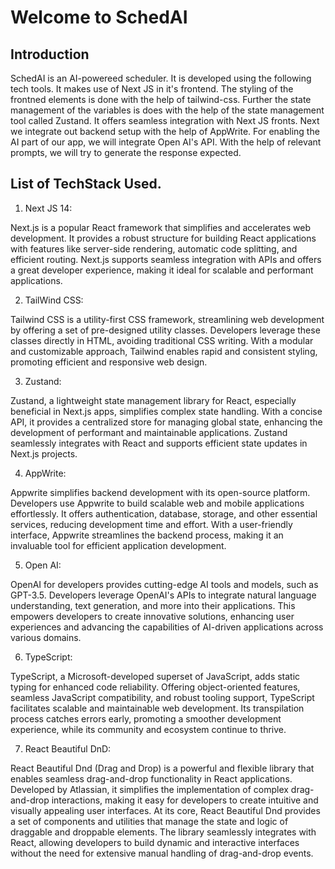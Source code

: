 # Welcome to SchedAI

## Introduction

SchedAI is an AI-powereed scheduler. It is developed using the following tech tools. It makes use of Next JS in it's frontend. The styling of the frontned elements is done with the help of tailwind-css. Further the state management of the variables is does with the help of the state management tool called Zustand. It offers seamless integration with Next JS fronts. Next we integrate out backend setup with the help of AppWrite. For enabling the AI part of our app, we will integrate Open AI's API. With the help of relevant prompts, we will try to generate the response expected. 

## List of TechStack Used.
1) Next JS 14:

Next.js is a popular React framework that simplifies and accelerates web development. It provides a robust structure for building React applications with features like server-side rendering, automatic code splitting, and efficient routing. Next.js supports seamless integration with APIs and offers a great developer experience, making it ideal for scalable and performant applications.

2) TailWind CSS:

Tailwind CSS is a utility-first CSS framework, streamlining web development by offering a set of pre-designed utility classes. Developers leverage these classes directly in HTML, avoiding traditional CSS writing. With a modular and customizable approach, Tailwind enables rapid and consistent styling, promoting efficient and responsive web design.

3) Zustand:

Zustand, a lightweight state management library for React, especially beneficial in Next.js apps, simplifies complex state handling. With a concise API, it provides a centralized store for managing global state, enhancing the development of performant and maintainable applications. Zustand seamlessly integrates with React and supports efficient state updates in Next.js projects.

4) AppWrite:

Appwrite simplifies backend development with its open-source platform. Developers use Appwrite to build scalable web and mobile applications effortlessly. It offers authentication, database, storage, and other essential services, reducing development time and effort. With a user-friendly interface, Appwrite streamlines the backend process, making it an invaluable tool for efficient application development.

5) Open AI: 

OpenAI for developers provides cutting-edge AI tools and models, such as GPT-3.5. Developers leverage OpenAI's APIs to integrate natural language understanding, text generation, and more into their applications. This empowers developers to create innovative solutions, enhancing user experiences and advancing the capabilities of AI-driven applications across various domains.

6) TypeScript:

TypeScript, a Microsoft-developed superset of JavaScript, adds static typing for enhanced code reliability. Offering object-oriented features, seamless JavaScript compatibility, and robust tooling support, TypeScript facilitates scalable and maintainable web development. Its transpilation process catches errors early, promoting a smoother development experience, while its community and ecosystem continue to thrive.

7) React Beautiful DnD:

React Beautiful Dnd (Drag and Drop) is a powerful and flexible library that enables seamless drag-and-drop functionality in React applications. Developed by Atlassian, it simplifies the implementation of complex drag-and-drop interactions, making it easy for developers to create intuitive and visually appealing user interfaces. At its core, React Beautiful Dnd provides a set of components and utilities that manage the state and logic of draggable and droppable elements. The library seamlessly integrates with React, allowing developers to build dynamic and interactive interfaces without the need for extensive manual handling of drag-and-drop events.



